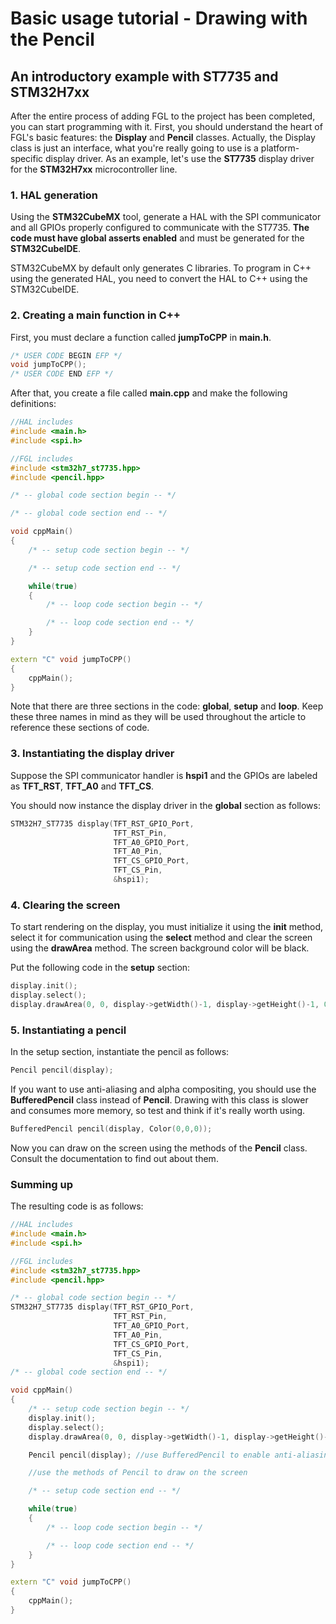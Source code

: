 # Basic usage tutorial - Drawing with the Pencil

## An introductory example with ST7735 and STM32H7xx

After the entire process of adding FGL to the project has been completed, you can start programming with it. First, you should understand the heart of FGL's basic features: the **Display** and **Pencil** classes. Actually, the Display class is just an interface, what you're really going to use is a platform-specific display driver. As an example, let's use the **ST7735** display driver for the **STM32H7xx** microcontroller line.

### 1. HAL generation

Using the **STM32CubeMX** tool, generate a HAL with the SPI communicator and all GPIOs properly configured to communicate with the ST7735. **The code must have global asserts enabled** and must be generated for the **STM32CubeIDE**.

STM32CubeMX by default only generates C libraries. To program in C++ using the generated HAL, you need to convert the HAL to C++ using the STM32CubeIDE.

### 2. Creating a main function in C++

First, you must declare a function called **jumpToCPP** in **main.h**.

```c
/* USER CODE BEGIN EFP */
void jumpToCPP();
/* USER CODE END EFP */
```

After that, you create a file called **main.cpp** and make the following definitions:

```c++
//HAL includes
#include <main.h>
#include <spi.h>

//FGL includes
#include <stm32h7_st7735.hpp>
#include <pencil.hpp>

/* -- global code section begin -- */

/* -- global code section end -- */

void cppMain()
{
    /* -- setup code section begin -- */

    /* -- setup code section end -- */

    while(true)
    {
        /* -- loop code section begin -- */

        /* -- loop code section end -- */
    }
}

extern "C" void jumpToCPP()
{
    cppMain();
}
```

Note that there are three sections in the code: **global**, **setup** and **loop**. Keep these three names in mind as they will be used throughout the article to reference these sections of code.

### 3. Instantiating the display driver

Suppose the SPI communicator handler is **hspi1** and the GPIOs are labeled as **TFT_RST**, **TFT_A0** and **TFT_CS**.

You should now instance the display driver in the **global** section as follows:

```c++
STM32H7_ST7735 display(TFT_RST_GPIO_Port,
                       TFT_RST_Pin,
                       TFT_A0_GPIO_Port,
                       TFT_A0_Pin,
                       TFT_CS_GPIO_Port,
                       TFT_CS_Pin,
                       &hspi1);
```

### 4. Clearing the screen

To start rendering on the display, you must initialize it using the **init** method, select it for communication using the **select** method and clear the screen using the **drawArea** method. The screen background color will be black. 

Put the following code in the **setup** section:

```c++
display.init();
display.select();
display.drawArea(0, 0, display->getWidth()-1, display->getHeight()-1, 0, 0, 0);
```

### 5. Instantiating a pencil

In the setup section, instantiate the pencil as follows:

```c++
Pencil pencil(display);
```

If you want to use anti-aliasing and alpha compositing, you should use the **BufferedPencil** class instead of **Pencil**. Drawing with this class is slower and consumes more memory, so test and think if it's really worth using.

```c++
BufferedPencil pencil(display, Color(0,0,0));
```

Now you can draw on the screen using the methods of the **Pencil** class. Consult the documentation to find out about them.

### Summing up

The resulting code is as follows:

```c++
//HAL includes
#include <main.h>
#include <spi.h>

//FGL includes
#include <stm32h7_st7735.hpp>
#include <pencil.hpp>

/* -- global code section begin -- */
STM32H7_ST7735 display(TFT_RST_GPIO_Port,
                       TFT_RST_Pin,
                       TFT_A0_GPIO_Port,
                       TFT_A0_Pin,
                       TFT_CS_GPIO_Port,
                       TFT_CS_Pin,
                       &hspi1);
/* -- global code section end -- */

void cppMain()
{
    /* -- setup code section begin -- */
    display.init();
    display.select();
    display.drawArea(0, 0, display->getWidth()-1, display->getHeight()-1, 0, 0, 0);

    Pencil pencil(display); //use BufferedPencil to enable anti-aliasing and alpha-composition (transparency)

    //use the methods of Pencil to draw on the screen

    /* -- setup code section end -- */

    while(true)
    {
        /* -- loop code section begin -- */

        /* -- loop code section end -- */
    }
}

extern "C" void jumpToCPP()
{
    cppMain();
}
```